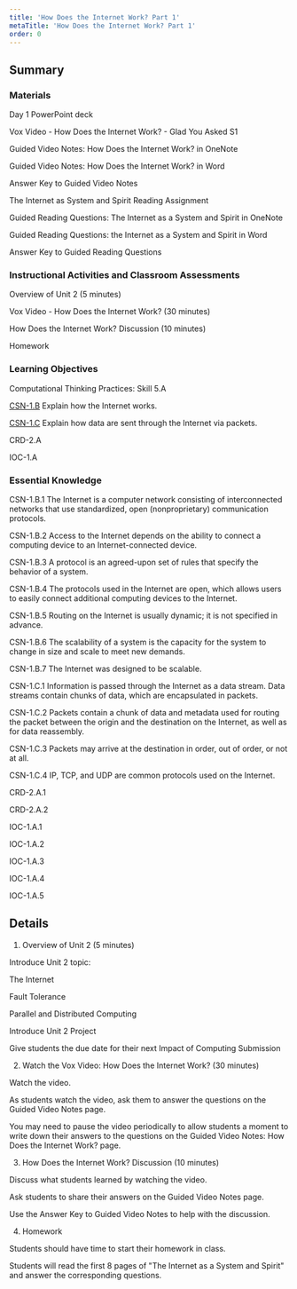 ```yaml
---
title: 'How Does the Internet Work? Part 1'
metaTitle: 'How Does the Internet Work? Part 1'
order: 0
---
```


## Summary

### Materials

Day 1 PowerPoint deck

Vox Video - How Does the Internet Work? - Glad You Asked S1

Guided Video Notes: How Does the Internet Work? in OneNote

Guided Video Notes: How Does the Internet Work? in Word

Answer Key to Guided Video Notes

The Internet as System and Spirit Reading Assignment

Guided Reading Questions: The Internet as a System and Spirit in OneNote

Guided Reading Questions: the Internet as a System and Spirit in Word

Answer Key to Guided Reading Questions

 
### Instructional Activities and Classroom Assessments 

Overview of Unit 2 (5 minutes)

Vox Video - How Does the Internet Work? (30 minutes)

How Does the Internet Work? Discussion (10 minutes)

Homework


### Learning Objectives

Computational Thinking Practices: Skill 5.A

[CSN-1.B](https://apcentral.collegeboard.org/pdf/ap-computer-science-principles-course-and-exam-description.pdf?course=ap-computer-science-principles#page=110) Explain how the Internet works.

[CSN-1.C](https://apcentral.collegeboard.org/pdf/ap-computer-science-principles-course-and-exam-description.pdf?course=ap-computer-science-principles#page=111) Explain how data are sent through the Internet via packets. 

CRD-2.A

IOC-1.A 

### Essential Knowledge 

CSN-1.B.1 The Internet is a computer network consisting of interconnected networks that use standardized, open (nonproprietary) communication protocols.

CSN-1.B.2 Access to the Internet depends on the ability to connect a computing device to an Internet-connected device.

CSN-1.B.3 A protocol is an agreed-upon set of rules that specify the behavior of a system.

CSN-1.B.4 The protocols used in the Internet are open, which allows users to easily connect additional computing devices to the Internet.

CSN-1.B.5 Routing on the Internet is usually dynamic; it is not specified in advance.

CSN-1.B.6 The scalability of a system is the capacity for the system to change in size and scale to meet new demands.

 

CSN-1.B.7 The Internet was designed to be scalable.

 

CSN-1.C.1 Information is passed through the Internet as a data stream. Data streams contain chunks of data, which are encapsulated in packets.

 

CSN-1.C.2 Packets contain a chunk of data and metadata used for routing the packet between the origin and the destination on the Internet, as well as for data reassembly.

 

CSN-1.C.3 Packets may arrive at the destination in order, out of order, or not at all.

CSN-1.C.4 IP, TCP, and UDP are common protocols used on the Internet.

CRD-2.A.1

CRD-2.A.2

 

IOC-1.A.1 

IOC-1.A.2 

IOC-1.A.3 

IOC-1.A.4 

IOC-1.A.5 

## Details

1. Overview of Unit 2 (5 minutes) 

Introduce Unit 2 topic: 

The Internet 

Fault Tolerance 

Parallel and Distributed Computing 

Introduce Unit 2 Project

Give students the due date for their next Impact of Computing Submission

2. Watch the Vox Video: How Does the Internet Work? (30 minutes)

Watch the video.

As students watch the video, ask them to answer the questions on the Guided Video Notes page.

You may need to pause the video periodically to allow students a moment to write down their answers to the questions on the Guided Video Notes: How Does the Internet Work? page.

3. How Does the Internet Work? Discussion (10 minutes)

Discuss what students learned by watching the video.

Ask students to share their answers on the Guided Video Notes page.

Use the Answer Key to Guided Video Notes to help with the discussion.


4. Homework

Students should have time to start their homework in class.

Students will read the first 8 pages of "The Internet as a System and Spirit" and answer the corresponding questions.
